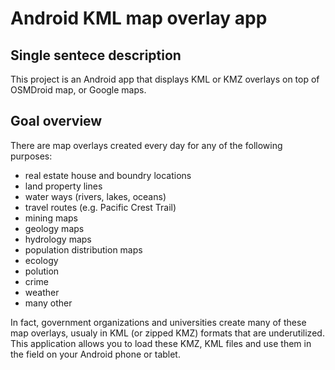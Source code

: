 # Android KML map overlay app

## Single sentece description
This project is an Android app that displays KML or KMZ overlays on top of OSMDroid map, or Google maps.

## Goal overview

There are map overlays created every day for any of the following purposes:

- real estate house and boundry locations
- land property lines
- water ways (rivers, lakes, oceans)
- travel routes (e.g. Pacific Crest Trail)
- mining maps
- geology maps
- hydrology maps
- population distribution maps
- ecology
- polution
- crime
- weather
- many other
 
In fact, government organizations and universities create many of these map overlays, usualy in KML (or zipped KMZ) formats that are underutilized. 
This  application allows you to load these KMZ, KML files and use them in the field on your Android phone or tablet.
